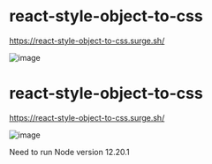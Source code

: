 # react-style-object-to-css

https://react-style-object-to-css.surge.sh/

![image](https://user-images.githubusercontent.com/801433/163877417-86e5ecee-52bf-4a57-931b-f4334d0bdad0.png)

# react-style-object-to-css

https://react-style-object-to-css.surge.sh/

![image](https://user-images.githubusercontent.com/801433/163877417-86e5ecee-52bf-4a57-931b-f4334d0bdad0.png)

Need to run Node version 12.20.1
